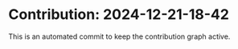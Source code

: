 # Contribution: 2024-12-21-18-42
This is an automated commit to keep the contribution graph active.
